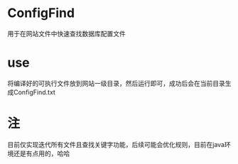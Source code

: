 # ConfigFind
用于在网站文件中快速查找数据库配置文件
# use
将编译好的可执行文件放到网站一级目录，然后运行即可，成功后会在当前目录生成ConfigFind.txt 
# 注
目前仅实现迭代所有文件且查找关键字功能，后续可能会优化规则，目前在java环境还是有点用的，哈哈
